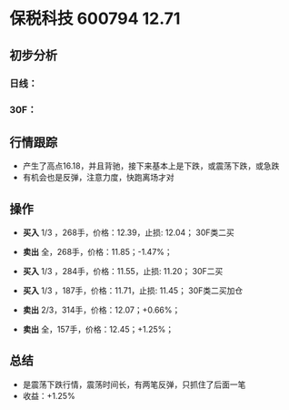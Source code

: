 # 保税科技 600794 12.71
## 初步分析
### 日线：
  
### 30F：
  
## 行情跟踪
  - 产生了高点16.18，并且背驰，接下来基本上是下跌，或震荡下跌，或急跌
  - 有机会也是反弹，注意力度，快跑离场才对
## 操作
  - **买入** 1/3 ，268手，价格：12.39，止损: 12.04； 30F类二买
  - **卖出** 全，268手，价格：11.85；-1.47%；

  - **买入** 1/3 ，284手，价格：11.55，止损: 11.20； 30F二买
  - **买入** 1/3 ，187手，价格：11.71，止损: 11.45； 30F类二买加仓
  - **卖出** 2/3，314手，价格：12.07；+0.66%；
  - **卖出** 全，157手，价格：12.45；+1.25%；

## 总结
  - 是震荡下跌行情，震荡时间长，有两笔反弹，只抓住了后面一笔
  - 收益：+1.25%